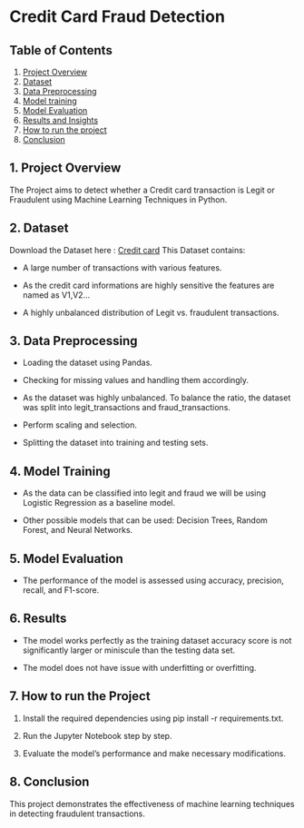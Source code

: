 # Credit Card Fraud Detection

## Table of Contents
1. [Project Overview](#1-project-overview)
2. [Dataset](#2-dataset)
3. [Data Preprocessing](#3-data-preprocessing)
4. [Model training](#4-model-training)
5. [Model Evaluation](#5-model-evaluation)
6. [Results and Insights](#6-results)
7. [How to run the project](#7-how-to-run-the-project)
8. [Conclusion](#8-conclusion)

## 1. Project Overview

The Project aims to detect whether a Credit card transaction is Legit or Fraudulent using Machine Learning Techniques in Python.

## 2. Dataset 

Download the Dataset here : [Credit card](https://www.kaggle.com/datasets/mlg-ulb/creditcardfraud/code)
This Dataset contains:

- A large number of transactions with various features.

- As the credit card informations are highly sensitive the features are named as V1,V2...

- A highly unbalanced distribution of Legit vs. fraudulent transactions.
  

## 3. Data Preprocessing

- Loading the dataset using Pandas.

- Checking for missing values and handling them accordingly.

- As the dataset was highly unbalanced. To balance the ratio, the dataset was split into legit_transactions and fraud_transactions.

- Perform scaling and selection.

- Splitting the dataset into training and testing sets.


## 4. Model Training

- As the data can be classified into legit and fraud we will be using Logistic Regression as a baseline model.

- Other possible models that can be used: Decision Trees, Random Forest, and Neural Networks.

## 5. Model Evaluation

- The performance of the model is assessed using accuracy, precision, recall, and F1-score.
  

## 6. Results

- The model works perfectly as the training dataset accuracy score is not significantly larger or miniscule than the testing data set.
  
- The model does not have issue with underfitting or overfitting.


## 7. How to run the Project

1. Install the required dependencies using pip install -r requirements.txt.

2. Run the Jupyter Notebook step by step.

3. Evaluate the model’s performance and make necessary modifications.

## 8. Conclusion

This project demonstrates the effectiveness of machine learning techniques in detecting fraudulent transactions.
